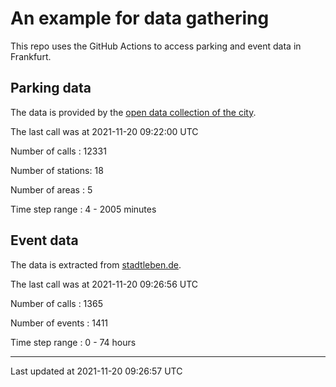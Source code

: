 # An example for data gathering

This repo uses the GitHub Actions to access parking and event data in Frankfurt.

## Parking data
The data is provided by the [open data collection of the city](https://www.offenedaten.frankfurt.de/).

The last call was at 2021-11-20 09:22:00 UTC

Number of calls   : 12331

Number of stations:    18

Number of areas   :     5

Time step range   :     4 -  2005 minutes


## Event data
The data is extracted from [stadtleben.de](https://stadtleben.de/frankfurt/).

The last call was at 2021-11-20 09:26:56 UTC

Number of calls   : 1365

Number of events  : 1411

Time step range   :    0 -   74 hours


----

Last updated at 2021-11-20 09:26:57 UTC
